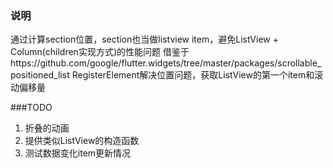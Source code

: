 ### 说明

 通过计算section位置，section也当做listview item，避免ListView + Column(children实现方式)的性能问题
 借鉴于https://github.com/google/flutter.widgets/tree/master/packages/scrollable_positioned_list
  RegisterElement解决位置问题，获取ListView的第一个item和滚动偏移量

###TODO
1. 折叠的动画
2. 提供类似ListView的构造函数
1. 测试数据变化item更新情况
